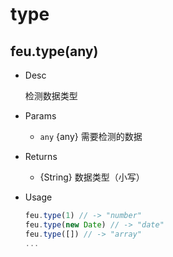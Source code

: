 # type

## feu.type(any)

- Desc

  检测数据类型

- Params

  - `any` {any}  需要检测的数据

- Returns
  
  - {String} 数据类型（小写）

- Usage

  ```javascript
  feu.type(1) // -> "number"
  feu.type(new Date) // -> "date"
  feu.type([]) // -> "array"
  ...
  ```